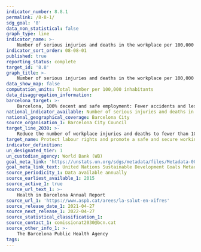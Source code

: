 ```yaml
---
indicator_number: 8.8.1
permalink: /8-8-1/
sdg_goal: '8'
data_non_statistical: false
graph_type: line
indicator_name: >-
    Number of serious injuries and deaths in the workplace per 100,000 inhabitants
indicator_sort_order: 08-08-01
published: true
reporting_status: complete
target_id: '8.8'
graph_title: >-
    Number of serious injuries and deaths in the workplace per 100,000 inhabitants
data_show_map: false
computation_units: Total Number per 100,000 inhabitants
data_disaggregation_information: 
barcelona_target: >-
    Barcelona, 100% decent and safe employment: Fewer accidents and less temporary employment
national_indicator_available: Number of serious injuries and deaths in the workplace per 100,000 inhabitants
national_geographical_coverage: Barcelona City
source_organisation_1: Barcelona City Council
target_line_2030: >-
    Reduce the number of workplace injuries and deaths to fewer than 10 per 100,000 inhabitants a year
target_name: Protect labour rights and promote a safe and secure working environment for all workers, including migrants, in particular women migrants and people in precarious employment
indicator_definition:
un_designated_tier: 1
un_custodian_agency: World Bank (WB)
goal_meta_link: 'https://unstats.un.org/sdgs/metadata/files/Metadata-08-08-01.pdf'
goal_meta_link_text: United Nations Sustainable Development Goals Metadata (pdf 894kB)
source_periodicity_1: Data available annually
source_earliest_available_1: 2015
source_active_1: true
source_url_text_1: >-
    Health in Barcelona Annual Report 
source_url_1: 'https://www.aspb.cat/arees/la-salut-en-xifres'
source_release_date_1: 2021-04-27
source_next_release_1: 2022-04-27
source_statistical_classification_1: 
source_contact_1: comissionat2030@bcn.cat
source_other_info_1: >-
    The Barcelona Public Health Agency
tags:
---
```

